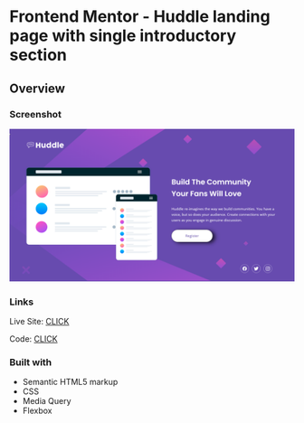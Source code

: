 # Frontend Mentor - Huddle landing page with single introductory section

## Overview

### Screenshot

![solution](https://github.com/patrick-selin/huddle-landing-page/blob/main/images/huddle-landing-page-solutiond.png)


### Links

 Live Site: [CLICK](https://patrick-selin.github.io/huddle-landing-page/)

 Code: [CLICK](https://github.com/patrick-selin/huddle-landing-page)

### Built with

- Semantic HTML5 markup
- CSS
- Media Query
- Flexbox
